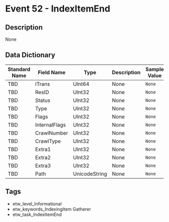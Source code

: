 # Event 52 - IndexItemEnd

## Description
None

## Data Dictionary
|Standard Name|Field Name|Type|Description|Sample Value|
|---|---|---|---|---|
|TBD|ITrans|UInt64|None|`None`|
|TBD|ResID|UInt32|None|`None`|
|TBD|Status|UInt32|None|`None`|
|TBD|Type|UInt32|None|`None`|
|TBD|Flags|UInt32|None|`None`|
|TBD|InternalFlags|UInt32|None|`None`|
|TBD|CrawlNumber|UInt32|None|`None`|
|TBD|CrawlType|UInt32|None|`None`|
|TBD|Extra1|UInt32|None|`None`|
|TBD|Extra2|UInt32|None|`None`|
|TBD|Extra3|UInt32|None|`None`|
|TBD|Path|UnicodeString|None|`None`|

## Tags
* etw_level_Informational
* etw_keywords_IndexingItem Gatherer
* etw_task_IndexItemEnd